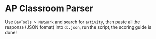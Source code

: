 # AP Classroom Parser

Use `DevTools > Network` and search for `activity`, then paste all the response (JSON format) into `db.json`, run the script, the scoring guide is done!